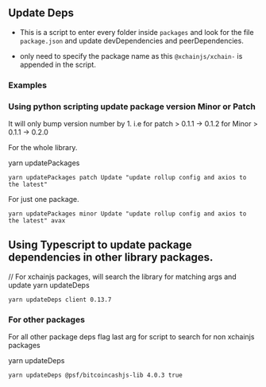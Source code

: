 ## Update Deps

- This is a script to enter every folder inside `packages` and look for the file `package.json` and update
  devDependencies and peerDependencies.

- only need to specify the package name as this `@xchainjs/xchain-` is appended in the script.

### Examples


### Using python scripting update package version Minor or Patch

It will only bump version number by 1. i.e for patch > 0.1.1 -> 0.1.2 for Minor > 0.1.1 -> 0.2.0 

For the whole library.

yarn updatePackages <versionControl> <ChangelogHeading> <ChangelogMessage>

```
yarn updatePackages patch Update "update rollup config and axios to the latest"
```

For just one package.

```
yarn updatePackages minor Update "update rollup config and axios to the latest" avax
```


## Using Typescript to update package dependencies in other library packages. 

// For xchainjs packages, will search the library for matching args and update
yarn updateDeps <packageName> <packageVersion>

```
yarn updateDeps client 0.13.7
```

### For other packages

For all other package deps flag <true> last arg for script to search for non xchainjs packages 

yarn updateDeps <fullpackageName> <packageVersion> <boolean>

```
yarn updateDeps @psf/bitcoincashjs-lib 4.0.3 true
```


